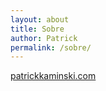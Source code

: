 ```yaml
---
layout: about
title: Sobre
author: Patrick
permalink: /sobre/
---
```


<a href="http://patrickkaminski.com/">patrickkaminski.com</a>
